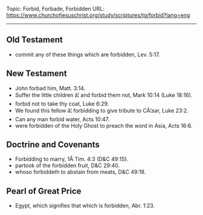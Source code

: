 Topic: Forbid, Forbade, Forbidden
URL: https://www.churchofjesuschrist.org/study/scriptures/tg/forbid?lang=eng

---

## Old Testament

- commit any of these things which are forbidden, Lev. 5:17.

## New Testament

- John forbad him, Matt. 3:14.
- Suffer the little children â¦ and forbid them not, Mark 10:14 (Luke 18:16).
- forbid not to take thy coat, Luke 6:29.
- We found this fellow â¦ forbidding to give tribute to CÃ¦sar, Luke 23:2.
- Can any man forbid water, Acts 10:47.
- were forbidden of the Holy Ghost to preach the word in Asia, Acts 16:6.

## Doctrine and Covenants

- Forbidding to marry, 1Â Tim. 4:3 (D&C 49:15).
- partook of the forbidden fruit, D&C 29:40.
- whoso forbiddeth to abstain from meats, D&C 49:18.

## Pearl of Great Price

- Egypt, which signifies that which is forbidden, Abr. 1:23.

